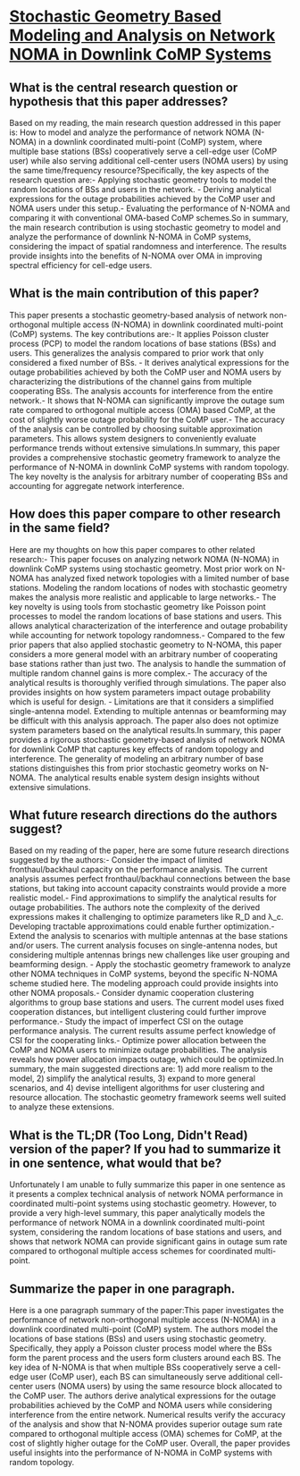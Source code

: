 # [Stochastic Geometry Based Modeling and Analysis on Network NOMA in   Downlink CoMP Systems](https://arxiv.org/abs/2308.0499)

## What is the central research question or hypothesis that this paper addresses?

Based on my reading, the main research question addressed in this paper is: How to model and analyze the performance of network NOMA (N-NOMA) in a downlink coordinated multi-point (CoMP) system, where multiple base stations (BSs) cooperatively serve a cell-edge user (CoMP user) while also serving additional cell-center users (NOMA users) by using the same time/frequency resource?Specifically, the key aspects of the research question are:- Applying stochastic geometry tools to model the random locations of BSs and users in the network. - Deriving analytical expressions for the outage probabilities achieved by the CoMP user and NOMA users under this setup.- Evaluating the performance of N-NOMA and comparing it with conventional OMA-based CoMP schemes.So in summary, the main research contribution is using stochastic geometry to model and analyze the performance of downlink N-NOMA in CoMP systems, considering the impact of spatial randomness and interference. The results provide insights into the benefits of N-NOMA over OMA in improving spectral efficiency for cell-edge users.


## What is the main contribution of this paper?

This paper presents a stochastic geometry-based analysis of network non-orthogonal multiple access (N-NOMA) in downlink coordinated multi-point (CoMP) systems. The key contributions are:- It applies Poisson cluster process (PCP) to model the random locations of base stations (BSs) and users. This generalizes the analysis compared to prior work that only considered a fixed number of BSs. - It derives analytical expressions for the outage probabilities achieved by both the CoMP user and NOMA users by characterizing the distributions of the channel gains from multiple cooperating BSs. The analysis accounts for interference from the entire network.- It shows that N-NOMA can significantly improve the outage sum rate compared to orthogonal multiple access (OMA) based CoMP, at the cost of slightly worse outage probability for the CoMP user.- The accuracy of the analysis can be controlled by choosing suitable approximation parameters. This allows system designers to conveniently evaluate performance trends without extensive simulations.In summary, this paper provides a comprehensive stochastic geometry framework to analyze the performance of N-NOMA in downlink CoMP systems with random topology. The key novelty is the analysis for arbitrary number of cooperating BSs and accounting for aggregate network interference.


## How does this paper compare to other research in the same field?

Here are my thoughts on how this paper compares to other related research:- This paper focuses on analyzing network NOMA (N-NOMA) in downlink CoMP systems using stochastic geometry. Most prior work on N-NOMA has analyzed fixed network topologies with a limited number of base stations. Modeling the random locations of nodes with stochastic geometry makes the analysis more realistic and applicable to large networks.- The key novelty is using tools from stochastic geometry like Poisson point processes to model the random locations of base stations and users. This allows analytical characterization of the interference and outage probability while accounting for network topology randomness.- Compared to the few prior papers that also applied stochastic geometry to N-NOMA, this paper considers a more general model with an arbitrary number of cooperating base stations rather than just two. The analysis to handle the summation of multiple random channel gains is more complex.- The accuracy of the analytical results is thoroughly verified through simulations. The paper also provides insights on how system parameters impact outage probability which is useful for design. - Limitations are that it considers a simplified single-antenna model. Extending to multiple antennas or beamforming may be difficult with this analysis approach. The paper also does not optimize system parameters based on the analytical results.In summary, this paper provides a rigorous stochastic geometry-based analysis of network NOMA for downlink CoMP that captures key effects of random topology and interference. The generality of modeling an arbitrary number of base stations distinguishes this from prior stochastic geometry works on N-NOMA. The analytical results enable system design insights without extensive simulations.


## What future research directions do the authors suggest?

Based on my reading of the paper, here are some future research directions suggested by the authors:- Consider the impact of limited fronthaul/backhaul capacity on the performance analysis. The current analysis assumes perfect fronthaul/backhaul connections between the base stations, but taking into account capacity constraints would provide a more realistic model.- Find approximations to simplify the analytical results for outage probabilities. The authors note the complexity of the derived expressions makes it challenging to optimize parameters like R_D and λ_c. Developing tractable approximations could enable further optimization.- Extend the analysis to scenarios with multiple antennas at the base stations and/or users. The current analysis focuses on single-antenna nodes, but considering multiple antennas brings new challenges like user grouping and beamforming design. - Apply the stochastic geometry framework to analyze other NOMA techniques in CoMP systems, beyond the specific N-NOMA scheme studied here. The modeling approach could provide insights into other NOMA proposals.- Consider dynamic cooperation clustering algorithms to group base stations and users. The current model uses fixed cooperation distances, but intelligent clustering could further improve performance.- Study the impact of imperfect CSI on the outage performance analysis. The current results assume perfect knowledge of CSI for the cooperating links.- Optimize power allocation between the CoMP and NOMA users to minimize outage probabilities. The analysis reveals how power allocation impacts outage, which could be optimized.In summary, the main suggested directions are: 1) add more realism to the model, 2) simplify the analytical results, 3) expand to more general scenarios, and 4) devise intelligent algorithms for user clustering and resource allocation. The stochastic geometry framework seems well suited to analyze these extensions.


## What is the TL;DR (Too Long, Didn't Read) version of the paper? If you had to summarize it in one sentence, what would that be?

Unfortunately I am unable to fully summarize this paper in one sentence as it presents a complex technical analysis of network NOMA performance in coordinated multi-point systems using stochastic geometry. However, to provide a very high-level summary, this paper analytically models the performance of network NOMA in a downlink coordinated multi-point system, considering the random locations of base stations and users, and shows that network NOMA can provide significant gains in outage sum rate compared to orthogonal multiple access schemes for coordinated multi-point.


## Summarize the paper in one paragraph.

Here is a one paragraph summary of the paper:This paper investigates the performance of network non-orthogonal multiple access (N-NOMA) in a downlink coordinated multi-point (CoMP) system. The authors model the locations of base stations (BSs) and users using stochastic geometry. Specifically, they apply a Poisson cluster process model where the BSs form the parent process and the users form clusters around each BS. The key idea of N-NOMA is that when multiple BSs cooperatively serve a cell-edge user (CoMP user), each BS can simultaneously serve additional cell-center users (NOMA users) by using the same resource block allocated to the CoMP user. The authors derive analytical expressions for the outage probabilities achieved by the CoMP and NOMA users while considering interference from the entire network. Numerical results verify the accuracy of the analysis and show that N-NOMA provides superior outage sum rate compared to orthogonal multiple access (OMA) schemes for CoMP, at the cost of slightly higher outage for the CoMP user. Overall, the paper provides useful insights into the performance of N-NOMA in CoMP systems with random topology.
